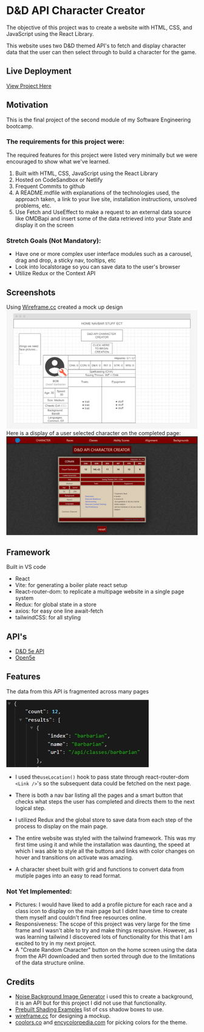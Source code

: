 # D&D API Character Creator

The objective of this project was to create a website with HTML, CSS, and JavaScript using the React Library.

This website uses two D&D themed API's to fetch and display character data that the user can then select through to build a character for the game.
## Live Deployment
 [View Project Here](https://magnificent-zuccutto-9e11d8.netlify.app/)

## Motivation
This is the final project of the second module of my Software Engineering bootcamp. 

### The requirements for this project were:
The required features for this project were listed very minimally but we were encouraged to show what we've learned.

1. Built with HTML, CSS, JavaScript using the React Library
2. Hosted on CodeSandbox or Netlify
3. Frequent Commits to github
4. A README.mdfile with explanations of the technologies used, the approach taken, a link to your live site, installation instructions, unsolved problems, etc.
5. Use Fetch and UseEffect to make a request to an external data source like OMDBapi and insert some of the data retrieved into your State and display it on the screen
### Stretch Goals (Not Mandatory):
- Have one or more complex user interface modules such as a carousel, drag and drop, a sticky nav, tooltips, etc
- Look into localstorage so you can save data to the user's browser
- Utilize Redux or the Context API

## Screenshots
Using [Wireframe.cc](https://wireframe.cc/J1oUMu) created a mock up design
![image of display page](/src/assets/wireframe.jpg)
Here is a display of a user selected character on the completed page:
![image of game board](/src/assets/finished.jpg)

## Framework
Built in VS code
- React
- Vite: for generating a boiler plate react setup 
- React-router-dom: to replicate a multipage website in a single page system
- Redux: for global state in a store
- axios: for easy one line await-fetch
- tailwindCSS: for all styling

## API's
- [D&D 5e API](https://www.dnd5eapi.co/docs/#overview)
- [Open5e](https://open5e.com/)


## Features


The data from this API is fragmented across many pages 

![data sample](./src/assets/data.jpg)

- I used the```useLocation()``` hook to pass state through react-router-dom ```<Link />```'s so the subsequent data could be fetched on the next page.

- There is both a nav bar listing all the pages and a smart button that checks what steps the user has completed and directs them to the next logical step.
- I utilized Redux and the global store to save data from each step of the process to display on the main page.
- The entire website was styled with the tailwind framework. This was my first time using it and while the installation was daunting, the speed at which I was able to style all the buttons and links with color changes on hover and transitions on activate was amazing. 
- A character sheet built with grid and functions to convert data from mutiple pages into an easy to read format.
### Not Yet Implemented: 
- Pictures: I would have liked to add a profile picture for each race and a class icon to display on the main page but I didnt have time to create them myself and couldn't find free resources online.
- Responsiveness: The scope of this project was very large for the time frame and I wasn't able to try and make things responsive. However, as I was learning tailwind I discovered lots of functionality for this that I am excited to try in my next project. 
- A "Create Random Character" button on the home screen using the data from the API downloaded and then sorted through due to the limitations of the data structure online.


## Credits
- [Noise Background Image Generator](https://php-noise.com/) i used this to create a background, it is an API but for this project I did not use that functionality.
- [Prebuilt Shading Examples](https://getcssscan.com/css-box-shadow-examples) list of css shadow boxes to use.
- [wireframe.cc](https://wireframe.cc/) for designing a mockup.
- [coolors.co](https://coolors.co/generate) and [encycolorpedia.com](https://encycolorpedia.com/) for picking colors for the theme.



